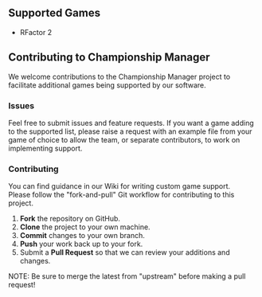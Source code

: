 ## Supported Games
* RFactor 2

## Contributing to Championship Manager
We welcome contributions to the Championship Manager project to facilitate additional games being supported by our software.

### Issues
Feel free to submit issues and feature requests. If you want a game adding to the supported list, please raise a request with an example file from your game of choice to allow the team, or separate contributors, to work on implementing support.

### Contributing
You can find guidance in our Wiki for writing custom game support.  
Please follow the "fork-and-pull" Git workflow for contributing to this project.
1. <b>Fork</b> the repository on GitHub.
2. <b>Clone</b> the project to your own machine.
3. <b>Commit</b> changes to your own branch.
4. <b>Push</b> your work back up to your fork.
5. Submit a <b>Pull Request</b> so that we can review your additions and changes.

NOTE: Be sure to merge the latest from "upstream" before making a pull request!
